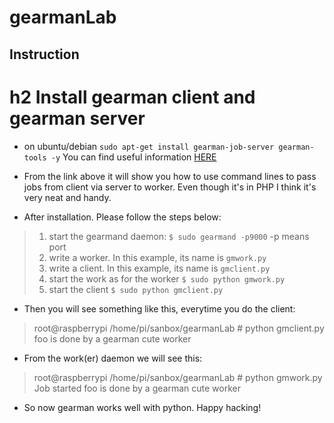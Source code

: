 gearmanLab
==========
Instruction
---------
# h2 Install gearman client and gearman server
* on ubuntu/debian ```sudo apt-get install gearman-job-server gearman-tools -y``` You can find useful information [HERE]('http://gearman.org/getting-started/')
* From the link above it will show you how to use command lines to pass jobs from client via server to worker. Even though it's in PHP I think it's very neat and handy.

* After installation. Please follow the steps below:
>   1) start the gearmand daemon: ```$ sudo gearmand -p9000``` -p means port
>   2) write a worker. In this example, its name is ```gmwork.py```
>   3) write a client. In this example, its name is ```gmclient.py```
>   4) start the work as for the worker ```$ sudo python gmwork.py ```
>   5) start the client ```$ sudo python gmclient.py```
* Then you will see something like this, everytime you do the client:
> root@raspberrypi /home/pi/sanbox/gearmanLab # python gmclient.py 
> foo is done by a gearman cute worker  
* From the work(er) daemon we will see this:
> root@raspberrypi /home/pi/sanbox/gearmanLab # python gmwork.py
> Job started
> foo is done by a gearman cute worker 

* So now gearman works well with python. Happy hacking!
